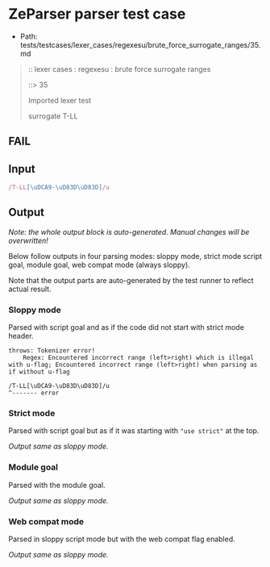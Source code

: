 # ZeParser parser test case

- Path: tests/testcases/lexer_cases/regexesu/brute_force_surrogate_ranges/35.md

> :: lexer cases : regexesu : brute force surrogate ranges
>
> ::> 35
>
> Imported lexer test
>
> surrogate T-LL

## FAIL

## Input

`````js
/T-LL[\uDCA9-\uD83D\uD83D]/u
`````

## Output

_Note: the whole output block is auto-generated. Manual changes will be overwritten!_

Below follow outputs in four parsing modes: sloppy mode, strict mode script goal, module goal, web compat mode (always sloppy).

Note that the output parts are auto-generated by the test runner to reflect actual result.

### Sloppy mode

Parsed with script goal and as if the code did not start with strict mode header.

`````
throws: Tokenizer error!
    Regex: Encountered incorrect range (left>right) which is illegal with u-flag; Encountered incorrect range (left>right) when parsing as if without u-flag

/T-LL[\uDCA9-\uD83D\uD83D]/u
^------- error
`````

### Strict mode

Parsed with script goal but as if it was starting with `"use strict"` at the top.

_Output same as sloppy mode._

### Module goal

Parsed with the module goal.

_Output same as sloppy mode._

### Web compat mode

Parsed in sloppy script mode but with the web compat flag enabled.

_Output same as sloppy mode._
